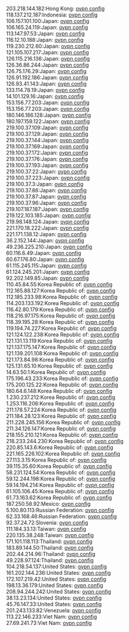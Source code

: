 203.218.144.182:Hong Kong: [ovpn config](vpn/203_218_144_182.ovpn)  
118.137.212.187:Indonesia: [ovpn config](vpn/118_137_212_187.ovpn)  
106.157.101.100:Japan: [ovpn config](vpn/106_157_101_100.ovpn)  
106.165.24.119:Japan: [ovpn config](vpn/106_165_24_119.ovpn)  
113.147.97.53:Japan: [ovpn config](vpn/113_147_97_53.ovpn)  
116.12.10.188:Japan: [ovpn config](vpn/116_12_10_188.ovpn)  
119.230.212.60:Japan: [ovpn config](vpn/119_230_212_60.ovpn)  
121.105.107.217:Japan: [ovpn config](vpn/121_105_107_217.ovpn)  
126.115.216.136:Japan: [ovpn config](vpn/126_115_216_136.ovpn)  
126.36.86.244:Japan: [ovpn config](vpn/126_36_86_244.ovpn)  
126.75.176.29:Japan: [ovpn config](vpn/126_75_176_29.ovpn)  
126.91.192.186:Japan: [ovpn config](vpn/126_91_192_186.ovpn)  
126.93.41.143:Japan: [ovpn config](vpn/126_93_41_143.ovpn)  
133.114.78.19:Japan: [ovpn config](vpn/133_114_78_19.ovpn)  
14.101.129.16:Japan: [ovpn config](vpn/14_101_129_16.ovpn)  
153.156.77.203:Japan: [ovpn config](vpn/153_156_77_203.ovpn)  
153.156.77.203:Japan: [ovpn config](vpn/153_156_77_203.ovpn)  
180.146.186.128:Japan: [ovpn config](vpn/180_146_186_128.ovpn)  
180.197.159.122:Japan: [ovpn config](vpn/180_197_159_122.ovpn)  
219.100.37.109:Japan: [ovpn config](vpn/219_100_37_109.ovpn)  
219.100.37.129:Japan: [ovpn config](vpn/219_100_37_129.ovpn)  
219.100.37.144:Japan: [ovpn config](vpn/219_100_37_144.ovpn)  
219.100.37.169:Japan: [ovpn config](vpn/219_100_37_169.ovpn)  
219.100.37.172:Japan: [ovpn config](vpn/219_100_37_172.ovpn)  
219.100.37.176:Japan: [ovpn config](vpn/219_100_37_176.ovpn)  
219.100.37.193:Japan: [ovpn config](vpn/219_100_37_193.ovpn)  
219.100.37.22:Japan: [ovpn config](vpn/219_100_37_22.ovpn)  
219.100.37.223:Japan: [ovpn config](vpn/219_100_37_223.ovpn)  
219.100.37.3:Japan: [ovpn config](vpn/219_100_37_3.ovpn)  
219.100.37.86:Japan: [ovpn config](vpn/219_100_37_86.ovpn)  
219.100.37.87:Japan: [ovpn config](vpn/219_100_37_87.ovpn)  
219.100.37.96:Japan: [ovpn config](vpn/219_100_37_96.ovpn)  
219.107.187.187:Japan: [ovpn config](vpn/219_107_187_187.ovpn)  
219.122.103.185:Japan: [ovpn config](vpn/219_122_103_185.ovpn)  
219.98.148.124:Japan: [ovpn config](vpn/219_98_148_124.ovpn)  
221.170.18.222:Japan: [ovpn config](vpn/221_170_18_222.ovpn)  
221.171.138.12:Japan: [ovpn config](vpn/221_171_138_12.ovpn)  
36.2.152.144:Japan: [ovpn config](vpn/36_2_152_144.ovpn)  
49.236.225.210:Japan: [ovpn config](vpn/49_236_225_210.ovpn)  
60.116.6.49:Japan: [ovpn config](vpn/60_116_6_49.ovpn)  
60.67.176.80:Japan: [ovpn config](vpn/60_67_176_80.ovpn)  
61.115.245.115:Japan: [ovpn config](vpn/61_115_245_115.ovpn)  
61.124.245.201:Japan: [ovpn config](vpn/61_124_245_201.ovpn)  
92.202.149.85:Japan: [ovpn config](vpn/92_202_149_85.ovpn)  
110.45.84.55:Korea Republic of: [ovpn config](vpn/110_45_84_55.ovpn)  
112.165.88.127:Korea Republic of: [ovpn config](vpn/112_165_88_127.ovpn)  
112.185.233.98:Korea Republic of: [ovpn config](vpn/112_185_233_98.ovpn)  
114.203.133.192:Korea Republic of: [ovpn config](vpn/114_203_133_192.ovpn)  
116.42.80.179:Korea Republic of: [ovpn config](vpn/116_42_80_179.ovpn)  
118.216.97.175:Korea Republic of: [ovpn config](vpn/118_216_97_175.ovpn)  
118.39.195.28:Korea Republic of: [ovpn config](vpn/118_39_195_28.ovpn)  
119.194.74.227:Korea Republic of: [ovpn config](vpn/119_194_74_227.ovpn)  
121.124.122.238:Korea Republic of: [ovpn config](vpn/121_124_122_238.ovpn)  
121.131.13.119:Korea Republic of: [ovpn config](vpn/121_131_13_119.ovpn)  
121.137.175.147:Korea Republic of: [ovpn config](vpn/121_137_175_147.ovpn)  
121.139.201.108:Korea Republic of: [ovpn config](vpn/121_139_201_108.ovpn)  
121.173.84.98:Korea Republic of: [ovpn config](vpn/121_173_84_98.ovpn)  
125.131.65.10:Korea Republic of: [ovpn config](vpn/125_131_65_10.ovpn)  
14.63.50.1:Korea Republic of: [ovpn config](vpn/14_63_50_1.ovpn)  
175.196.43.233:Korea Republic of: [ovpn config](vpn/175_196_43_233.ovpn)  
175.200.125.22:Korea Republic of: [ovpn config](vpn/175_200_125_22.ovpn)  
180.64.6.148:Korea Republic of: [ovpn config](vpn/180_64_6_148.ovpn)  
1.230.237.212:Korea Republic of: [ovpn config](vpn/1_230_237_212.ovpn)  
1.253.116.206:Korea Republic of: [ovpn config](vpn/1_253_116_206.ovpn)  
211.178.57.224:Korea Republic of: [ovpn config](vpn/211_178_57_224.ovpn)  
211.184.28.123:Korea Republic of: [ovpn config](vpn/211_184_28_123.ovpn)  
211.228.245.156:Korea Republic of: [ovpn config](vpn/211_228_245_156.ovpn)  
211.34.126.147:Korea Republic of: [ovpn config](vpn/211_34_126_147.ovpn)  
218.155.210.121:Korea Republic of: [ovpn config](vpn/218_155_210_121.ovpn)  
218.233.244.230:Korea Republic of: [ovpn config](vpn/218_233_244_230.ovpn)  
220.85.143.6:Korea Republic of: [ovpn config](vpn/220_85_143_6.ovpn)  
221.165.226.102:Korea Republic of: [ovpn config](vpn/221_165_226_102.ovpn)  
27.113.3.15:Korea Republic of: [ovpn config](vpn/27_113_3_15.ovpn)  
39.115.35.60:Korea Republic of: [ovpn config](vpn/39_115_35_60.ovpn)  
58.231.124.54:Korea Republic of: [ovpn config](vpn/58_231_124_54.ovpn)  
59.12.244.198:Korea Republic of: [ovpn config](vpn/59_12_244_198.ovpn)  
59.14.194.214:Korea Republic of: [ovpn config](vpn/59_14_194_214.ovpn)  
61.105.106.45:Korea Republic of: [ovpn config](vpn/61_105_106_45.ovpn)  
61.73.163.62:Korea Republic of: [ovpn config](vpn/61_73_163_62.ovpn)  
187.250.58.92:Mexico: [ovpn config](vpn/187_250_58_92.ovpn)  
5.100.80.113:Russian Federation: [ovpn config](vpn/5_100_80_113.ovpn)  
62.33.168.46:Russian Federation: [ovpn config](vpn/62_33_168_46.ovpn)  
92.37.24.72:Slovenia: [ovpn config](vpn/92_37_24_72.ovpn)  
111.184.33.13:Taiwan: [ovpn config](vpn/111_184_33_13.ovpn)  
220.135.38.248:Taiwan: [ovpn config](vpn/220_135_38_248.ovpn)  
171.101.118.113:Thailand: [ovpn config](vpn/171_101_118_113.ovpn)  
183.89.144.50:Thailand: [ovpn config](vpn/183_89_144_50.ovpn)  
202.44.214.96:Thailand: [ovpn config](vpn/202_44_214_96.ovpn)  
49.228.97.124:Thailand: [ovpn config](vpn/49_228_97_124.ovpn)  
104.218.54.137:United States: [ovpn config](vpn/104_218_54_137.ovpn)  
161.202.144.236:United States: [ovpn config](vpn/161_202_144_236.ovpn)  
172.107.219.42:United States: [ovpn config](vpn/172_107_219_42.ovpn)  
198.13.36.179:United States: [ovpn config](vpn/198_13_36_179.ovpn)  
208.94.244.242:United States: [ovpn config](vpn/208_94_244_242.ovpn)  
38.13.23.134:United States: [ovpn config](vpn/38_13_23_134.ovpn)  
45.76.147.33:United States: [ovpn config](vpn/45_76_147_33.ovpn)  
201.243.133.82:Venezuela: [ovpn config](vpn/201_243_133_82.ovpn)  
113.22.146.233:Viet Nam: [ovpn config](vpn/113_22_146_233.ovpn)  
27.69.241.73:Viet Nam: [ovpn config](vpn/27_69_241_73.ovpn)  
